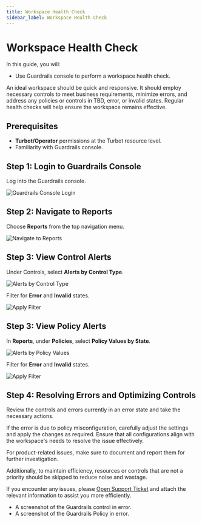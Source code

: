 ```yaml
---
title: Workspace Health Check
sidebar_label: Workspace Health Check
---
```


# Workspace Health Check

In this guide, you will:
- Use Guardrails console to perform a workspace health check.

An ideal workspace should be quick and responsive. It should employ necessary controls to meet business requirements, minimize errors, and address any policies or controls in TBD, error, or invalid states. Regular health checks will help ensure the workspace remains effective.

## Prerequisites

- **Turbot/Operator** permissions at the Turbot resource level.
- Familiarity with Guardrails console.

## Step 1: Login to Guardrails Console

Log into the Guardrails console.

![Guardrails Console Login](/images/docs/guardrails/guides/hosting-guardrails/monitoring/workspace-health-check/guardrails-console-login.png)

## Step 2: Navigate to Reports

Choose **Reports** from the top navigation menu.

![Navigate to Reports](/images/docs/guardrails/guides/hosting-guardrails/monitoring/workspace-health-check/guardrails-navigate-to-reports.png)

## Step 3: View Control Alerts

Under Controls, select **Alerts by Control Type**.

![Alerts by Control Type](/images/docs/guardrails/guides/hosting-guardrails/monitoring/workspace-health-check/guardrails-select-controls-alerts.png)

Filter for **Error** and **Invalid** states.

![Apply Filter](/images/docs/guardrails/guides/hosting-guardrails/monitoring/workspace-health-check/guardrails-filter-error-invalid.png)

## Step 3: View Policy Alerts

In **Reports**, under **Policies**, select **Policy Values by State**.

![Alerts by Policy Values](/images/docs/guardrails/guides/hosting-guardrails/monitoring/workspace-health-check/guardrails-policy-values-by-state.png)

Filter for **Error** and **Invalid** states.

![Apply Filter](/images/docs/guardrails/guides/hosting-guardrails/monitoring/workspace-health-check/filter-policy-error-invalid-state.png)

## Step 4: Resolving Errors and Optimizing Controls

Review the controls and errors currently in an error state and take the necessary actions.

If the error is due to policy misconfiguration, carefully adjust the settings and apply the changes as required. Ensure that all configurations align with the workspace's needs to resolve the issue effectively.

For product-related issues, make sure to document and report them for further investigation.

Additionally, to maintain efficiency, resources or controls that are not a priority should be skipped to reduce noise and wastage.

If you encounter any issues, please [Open Support Ticket](https://support.turbot.com) and attach the relevant information to assist you more efficiently.

- A screenshot of the Guardrails control in error.
- A screenshot of the Guardrails Policy in error.